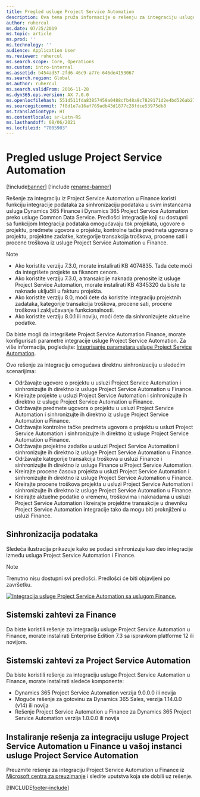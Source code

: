 ```yaml
---
title: Pregled usluge Project Service Automation
description: Ova tema pruža informacije o rešenju za integraciju usluge Dynamics 365 Project Service Automation sa uslugom Dynamics 365 Finance.
author: ruhercul
ms.date: 07/25/2019
ms.topic: article
ms.prod: ''
ms.technology: ''
audience: Application User
ms.reviewer: ruhercul
ms.search.scope: Core, Operations
ms.custom: intro-internal
ms.assetid: b454ad57-2fd6-46c9-a77e-646de4153067
ms.search.region: Global
ms.author: ruhercul
ms.search.validFrom: 2016-11-28
ms.dyn365.ops.version: AX 7.0.0
ms.openlocfilehash: 551d511fda83857459a0488cfb48a9c7829171d2e4bd526ab27b4ee74b21910d
ms.sourcegitcommit: 7f8d1e7a16af769adb43d1877c28fdce53975db8
ms.translationtype: HT
ms.contentlocale: sr-Latn-RS
ms.lasthandoff: 08/06/2021
ms.locfileid: "7005903"
---
```

# <a name="project-service-automation-overview"></a>Pregled usluge Project Service Automation

[!include[banner](../includes/banner.md)]
[!include [rename-banner](~/includes/cc-data-platform-banner.md)]

Rešenje za integraciju iz Project Service Automation u Finance koristi funkciju integracije podataka za sinhronizaciju podataka u svim instancama usluga Dynamics 365 Finance i Dynamics 365 Project Service Automation preko usluge Common Data Service. Predlošci integracije koji su dostupni sa funkcijom Integracija podataka omogućavaju tok projekata, ugovore o projektu, predmete ugovora o projektu, kontrolne tačke predmeta ugovora o projektu, projektne zadatke, kategorije transakcija troškova, procene sati i procene troškova iz usluge Project Service Automation u Finance.

> [!NOTE]
> - Ako koristite verziju 7.3.0, morate instalirati KB 4074835. Tada ćete moći da integrišete projekte sa fiksnom cenom.
> - Ako koristite verziju 7.3.0, a transakcije naknada prenosite iz usluge Project Service Automation, morate instalirati KB 4345320 da biste te naknade uključili u fakturu projekta.
> - Ako koristite verziju 8.0, moći ćete da koristite integraciju projektnih zadataka, kategorije transakcija troškova, procene sati, procene troškova i zaključavanje funkcionalnosti.
> - Ako koristite verziju 8.0.1 ili noviju, moći ćete da sinhronizujete aktuelne podatke.

Da biste mogli da integrišete Project Service Automation Finance, morate konfigurisati parametre integracije usluge Project Service Automation. Za više informacija, pogledajte: [Integrisanje parametara usluge Project Service Automation](PSA-parameters.md).

Ovo rešenje za integraciju omogućava direktnu sinhronizaciju u sledećim scenarijima:

- Održavajte ugovore o projektu u usluzi Project Service Automation i sinhronizujte ih direktno iz usluge Project Service Automation u Finance.
- Kreirajte projekte u usluzi Project Service Automation i sinhronizujte ih direktno iz usluge Project Service Automation u Finance.
- Održavajte predmete ugovora o projektu u usluzi Project Service Automation i sinhronizujte ih direktno iz usluge Project Service Automation u Finance.
- Održavajte kontrolne tačke predmeta ugovora o projektu u usluzi Project Service Automation i sinhronizujte ih direktno iz usluge Project Service Automation u Finance.
- Održavajte projektne zadatke u usluzi Project Service Automation i sinhronizujte ih direktno iz usluge Project Service Automation u Finance.
- Održavajte kategorije transakcija troškova u usluzi Finance i sinhronizujte ih direktno iz usluge Finance u Project Service Automation.
- Kreirajte procene časova projekta u usluzi Project Service Automation i sinhronizujte ih direktno iz usluge Project Service Automation u Finance.
- Kreirajte procene troškova projekta u usluzi Project Service Automation i sinhronizujte ih direktno iz usluge Project Service Automation u Finance.
- Kreirajte aktuelne podatke o vremenu, troškovima i naknadama u usluzi Project Service Automation i kreirajte projektne transakcije u dnevniku Project Service Automation integracije tako da mogu biti proknjiženi u usluzi Finance.

## <a name="data-synchronization"></a>Sinhronizacija podataka

Sledeća ilustracija prikazuje kako se podaci sinhronizuju kao deo integracije između usluga Project Service Automation i Finance.

> [!NOTE]
> Trenutno nisu dostupni svi predlošci. Predlošci će biti objavljeni po završetku.

[![Integracija usluge Project Service Automation sa uslugom Finance.](./media/PSA-integration.png)](./media/PSA-integration.png)

## <a name="system-requirements-for-finance"></a>Sistemski zahtevi za Finance

Da biste koristili rešenje za integraciju usluge Project Service Automation u Finance, morate instalirati Enterprise Edition 7.3 sa ispravkom platforme 12 ili novijom.

## <a name="system-requirements-for-project-service-automation"></a>Sistemski zahtevi za Project Service Automation

Da biste koristili rešenje za integraciju usluge Project Service Automation u Finance, morate instalirati sledeće komponente:

- Dynamics 365 Project Service Automation verzija 9.0.0.0 ili novija
- Moguće rešenje za gotovinu za Dynamics 365 Sales, verzija 1.14.0.0 (v14) ili novija
- Rešenje Project Service Automation u Finance za Dynamics 365 Project Service Automation verzija 1.0.0.0 ili novija

## <a name="install-the-project-service-automation-to-finance-integration-solution-in-your-project-service-automation-instance"></a>Instaliranje rešenja za integraciju usluge Project Service Automation u Finance u vašoj instanci usluge Project Service Automation

Preuzmite rešenje za integraciju Project Service Automation u Finance iz [Microsoft centra za preuzimanje](https://www.microsoft.com/download/details.aspx?id=57016) i sledite uputstva koja ste dobili uz rešenje.


[!INCLUDE[footer-include](../includes/footer-banner.md)]